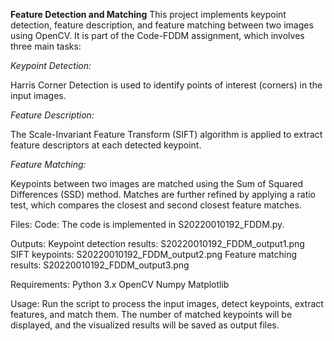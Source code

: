**Feature Detection and Matching**
This project implements keypoint detection, feature description, and feature matching between two images using OpenCV. It is part of the Code-FDDM assignment, which involves three main tasks:

_Keypoint Detection:_

Harris Corner Detection is used to identify points of interest (corners) in the input images.

_Feature Description:_

The Scale-Invariant Feature Transform (SIFT) algorithm is applied to extract feature descriptors at each detected keypoint.

_Feature Matching:_

Keypoints between two images are matched using the Sum of Squared Differences (SSD) method. Matches are further refined by applying a ratio test, which compares the closest and second closest feature matches.

Files:
Code: The code is implemented in S20220010192_FDDM.py.

Outputs:
Keypoint detection results: S20220010192_FDDM_output1.png
SIFT keypoints: S20220010192_FDDM_output2.png
Feature matching results: S20220010192_FDDM_output3.png

Requirements:
Python 3.x
OpenCV
Numpy
Matplotlib

Usage:
Run the script to process the input images, detect keypoints, extract features, and match them. The number of matched keypoints will be displayed, and the visualized results will be saved as output files.
